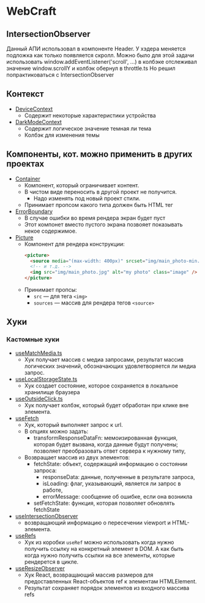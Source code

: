 # WebCraft

## IntersectionObserver

Данный АПИ использовал в компоненте Header. У хэдера меняется подложка как только появляется скролл. Можно было для этой задачи использовать window.addEventListener('scroll', ...) в колбэке отслеживал значение window.scrollY и колбэк обернул в throttle.ts Но решил попрактиковаться с IntersectionObserver

## Контекст

- [DeviceContext](./src/Context/DeviceContext)
  - Содержит некоторые характеристики устройства
- [DarkModeContext](./src/Context/DarkModeContext)
  - Содержит логическое значение темная ли тема
  - Колбэк для изменения темы

## Компоненты, кот. можно применить в других проектах

- [Container](./src/components/Container/Container.tsx)
  - Компонент, который ограничивает контент.
  - В чистом виде переносить в другой проект не получится.
    - Надо изменять под новый проект стили.
  - Принимает пропсом какого типа должен быть HTML тег
- [ErrorBoundary](./src/components/ErrorBoundary.tsx)
  - В случае ошибки во время рендера экран будет пуст
  - Этот компонет вместо пустого экрана позвояет показывать некое содержимое.
- [Picture](./src/components/Picture/Picture.tsx)
  - Компонент для рендера конструкции:
    ```html
    <picture>
      <source media="(max-width: 400px)" srcset="img/main_photo-min.jpg" />
      <!-- и т.д. -->
      <img src="img/main_photo.jpg" alt="my photo" class="image" />
    </picture>
    ```
  - Принимает пропсы:
    - `src` — для тега `<img>`
    - `sources` — массив для рендера тегов `<source>`

## Хуки

### Кастомные хуки

- [useMatchMedia.ts](./src/hooks/useMatchMedia.ts)
  - Хук получает массив с медиа запросами, результат массив логических значений, обозначающих удовлетворяется ли медиа запрос.
- [useLocalStorageState.ts](./src/hooks/useLocalStorageState.ts)
  - Хук создает состояние, которое сохраняется в локальное хранилище браузера
- [useOutsideClick.ts](./src/hooks/useOutsideClick.ts)
  - Хук получает колбэк, который будет обработан при клике вне элемента.
- [useFetch](src/hooks/useFetch.ts)
  - Хук, который выполняет запрос к url.
  - В опциях можно задать:
    - transformResponseDataFn: мемоизированная функция, которая будет вызвана, когда данные будут получены; позволяет преобразовать ответ сервера к нужному типу,
  - Возвращает массив из двух элементов:
    - fetchState: объект, содержащий информацию о состоянии запроса:
      - responseData: данные, полученные в результате запроса,
      - isLoading: флаг, указывающий, является ли запрос в работе,
      - errorMessage: сообщение об ошибке, если она возникла
    - setFetchState: функция, которая позволяет обновлять fetchState
- [useIntersectionObserver](src/hooks/useIntersectionObserver.ts)
  - возвращающий информацию о пересечении viewport и HTML-элемента.
- [useRefs](src/hooks/useRefs.ts)
  - Хук из коробки `useRef` можно использовать когда нужно получить ссылку на конкретный элемент в DOM. А как быть когда нужно получить ссылки на все элементы, которые рендерется в цикле.
- [useResizeObserver](src/hooks/useResizeObserver.ts)
  - Хук React, возвращающий массив размеров для предоставленных React-объектов ref к элементам HTMLElement.
  - Результат сохраняет порядок элементов из входного массива refs
